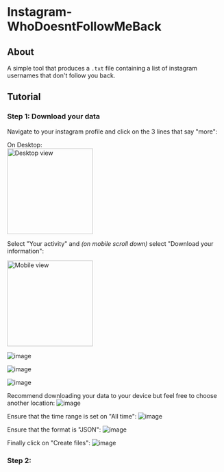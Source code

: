 # Instagram- WhoDoesntFollowMeBack

## About
A simple tool that produces a `.txt` file containing a list of instagram usernames that don't follow you back.

## Tutorial

### Step 1: Download your data

Navigate to your instagram profile and click on the 3 lines that say "more":

On Desktop:     
<img src="https://github.com/user-attachments/assets/02d83dd0-e4ff-4bb3-afed-ab36099e5f15" alt="Desktop view" width="200">

Select "Your activity" and *(on mobile scroll down)* select "Download your information":

<img src="https://github.com/user-attachments/assets/53e761bb-8d84-4c5b-8db9-3d27d1def8de" alt="Mobile view" width="200">

![image](https://github.com/user-attachments/assets/35193164-09ca-4ca1-94d8-15b416d8612f)

![image](https://github.com/user-attachments/assets/ac553bfa-9179-471b-8750-61f6f1eddd58)


![image](https://github.com/user-attachments/assets/09e91702-fc60-4af9-8475-f35248cfce63)

Recommend downloading your data to your device but feel free to choose another location:
![image](https://github.com/user-attachments/assets/3c04c7df-a069-4441-973c-0c96057ac7d2)

Ensure that the time range is set on "All time":
![image](https://github.com/user-attachments/assets/2b862603-fdca-4737-9eb0-25ea37fe2957)

Ensure that the format is "JSON":
![image](https://github.com/user-attachments/assets/962a25e6-d709-4d12-ba1f-85020b8d9506)


Finally click on "Create files":
![image](https://github.com/user-attachments/assets/b1213fb4-499d-4ce7-b436-934f1267e727)










### Step 2:
